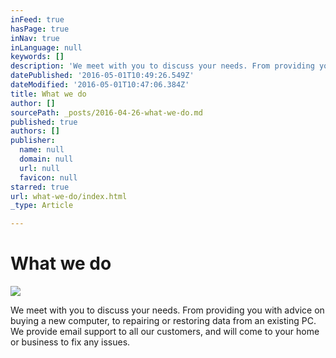 ```yaml
---
inFeed: true
hasPage: true
inNav: true
inLanguage: null
keywords: []
description: 'We meet with you to discuss your needs. From providing you with advice on buying a new computer, to repairing or restoring data from an existing PC. We provide email support to all our customers, and will come to your home or business to fix any issues.'
datePublished: '2016-05-01T10:49:26.549Z'
dateModified: '2016-05-01T10:47:06.384Z'
title: What we do
author: []
sourcePath: _posts/2016-04-26-what-we-do.md
published: true
authors: []
publisher:
  name: null
  domain: null
  url: null
  favicon: null
starred: true
url: what-we-do/index.html
_type: Article

---
```

# What we do
![](https://the-grid-user-content.s3-us-west-2.amazonaws.com/5337dc8d-9b33-441a-9db9-31adeed0f0aa.jpg)

We meet with you to discuss your needs. From providing you with advice on buying a new computer, to repairing or restoring data from an existing PC. We provide email support to all our customers, and will come to your home or business to fix any issues.